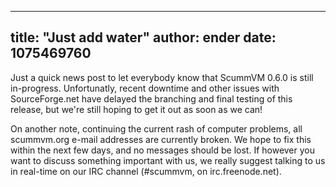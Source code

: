 
---
title: "Just add water"
author: ender
date: 1075469760
---

Just a quick news post to let everybody know that ScummVM 0.6.0 is still in-progress. Unfortunatly, recent downtime and other issues with SourceForge.net have delayed the branching and final testing of this release, but we're still hoping to get it out as soon as we can!  
  
On another note, continuing the current rash of computer problems, all scummvm.org e-mail addresses are currently broken. We hope to fix this within the next few days, and no messages should be lost. If however you want to discuss something important with us, we really suggest talking to us in real-time on our IRC channel (#scummvm, on irc.freenode.net).
